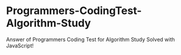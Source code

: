 # Programmers-CodingTest-Algorithm-Study
Answer of Programmers Coding Test for Algorithm Study Solved with JavaScript!
